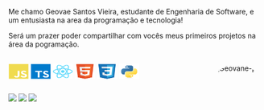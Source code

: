 Me chamo Geovae Santos Vieira, estudante de Engenharia de Software, e um entusiasta na area da  programação e tecnologia!

Será um prazer poder compartilhar com vocês meus primeiros projetos na área da pogramação.

<div style="display: inline_block"><br>
  <img align="center" alt="Geovane-Js" height="30" width="40" src="https://raw.githubusercontent.com/devicons/devicon/master/icons/javascript/javascript-plain.svg">
  <img align="center" alt="Geovane-Ts" height="30" width="40" src="https://raw.githubusercontent.com/devicons/devicon/master/icons/typescript/typescript-plain.svg">
  <img align="center" alt="Geovane-React" height="30" width="40" src="https://raw.githubusercontent.com/devicons/devicon/master/icons/react/react-original.svg">
  <img align="center" alt="Geovane-HTML" height="30" width="40" src="https://raw.githubusercontent.com/devicons/devicon/master/icons/html5/html5-original.svg">
  <img align="center" alt="Geovane-CSS" height="30" width="40" src="https://raw.githubusercontent.com/devicons/devicon/master/icons/css3/css3-original.svg">
  <img align="center" alt="Geovane-Python" height="30" width="40" src="https://raw.githubusercontent.com/devicons/devicon/master/icons/python/python-original.svg">
  <img align="right" alt="Geovane-pic" height="150" style="border-radius:50px;" src="https://media.licdn.com/dms/image/v2/D4D03AQFiJTgZdGCdOg/profile-displayphoto-shrink_200_200/profile-displayphoto-shrink_200_200/0/1725369254015?e=1730937600&v=beta&t=eyBm_rsr5psAuzL7-tIYe1rDXDStYBnj3AkHeCiN9fY">
</div>
  
  ##
 
<div> 

  <a href="https://instagram.com/geovaneviieira" target="_blank"><img src="https://img.shields.io/badge/-Instagram-%23E4405F?style=for-the-badge&logo=instagram&logoColor=white" target="_blank"></a> 
  <a href = "mailto:santossgsv@gmail.com"><img src="https://img.shields.io/badge/-Gmail-%23333?style=for-the-badge&logo=gmail&logoColor=white" target="_blank"></a>
  <a href="https://www.linkedin.com/in/geovane-santos-a8895b245/" target="_blank"><img src="https://img.shields.io/badge/-LinkedIn-%230077B5?style=for-the-badge&logo=linkedin&logoColor=white" target="_blank"></a> 
  
</div>
